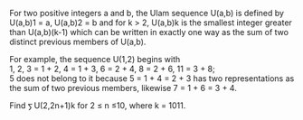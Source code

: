   <p>For two positive integers a and b, the Ulam sequence U(a,b) is defined by U(a,b)1 = a, U(a,b)2 = b and for k > 2,  U(a,b)k is the smallest integer greater than U(a,b)(k-1) which can be written in exactly one way as the sum of two distinct previous members of U(a,b).</p>  <p>For example, the sequence U(1,2) begins with<br />  1, 2, 3 = 1 + 2, 4 = 1 + 3, 6 = 2 + 4, 8 = 2 + 6, 11 = 3 + 8;<br />  5 does not belong to it because 5 = 1 + 4 = 2 + 3 has two representations as the sum of two previous members, likewise 7 = 1 + 6 = 3 + 4.</p>  <p>Find <img src='images/symbol_sum.gif' width='11' height='14' alt='&sum;' border='0' style='vertical-align:middle;' />U(2,2n+1)k for 2 &le; n &le;10, where k = 1011.</p>  